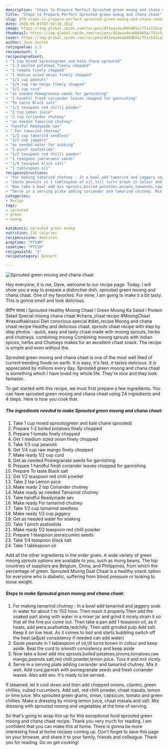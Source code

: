 ```yaml
---
description: "Steps to Prepare Perfect Sprouted green moong and chana chaat"
title: "Steps to Prepare Perfect Sprouted green moong and chana chaat"
slug: 678-steps-to-prepare-perfect-sprouted-green-moong-and-chana-chaat
date: 2020-05-01T07:50:26.362Z
image: https://img-global.cpcdn.com/recipes/d53eaa4ea806965a/751x532cq70/sprouted-green-moong-and-chana-chaat-recipe-main-photo.jpg
thumbnail: https://img-global.cpcdn.com/recipes/d53eaa4ea806965a/751x532cq70/sprouted-green-moong-and-chana-chaat-recipe-main-photo.jpg
cover: https://img-global.cpcdn.com/recipes/d53eaa4ea806965a/751x532cq70/sprouted-green-moong-and-chana-chaat-recipe-main-photo.jpg
author: Jose Sutton
ratingvalue: 3.5
reviewcount: 4
recipeingredient:
- "1 cup mixed sproutsgreen and kale chane sprouted"
- "1-2 boiled potatoes finely chopped"
- "1 tomato finely chopped"
- "1 medium sized onion finely chopped"
- "1/3 cup peanuts"
- "1/4 cup raw mango finely chopped"
- "1/2 cup curd"
- "as needed Pomegranate seeds for garnishing"
- "1 handful fresh coriander leaves chopped for garnishing"
- "To taste Black salt"
- "1/2 teaspoon red chilli powder"
- "2 tsp Lemon juice"
- "2 tsp Coriander chutney"
- "as needed Tamarind chutney"
- "handful Readymade sev"
- " For tamarind chutney"
- "1/2 cup tamarind seedless"
- "1/2 cup jaggery"
- "as needed water for soaking"
- "1 pinch asafoetida"
- "1/2 teaspoon red chilli powder"
- "1 teaspoon jeeracumin seeds"
- "1/4 teaspoon black salt"
- "1 tablespoon oil"
recipeinstructions:
- "For making tamarind chutney : In a bowl add tamarind and jaggery soak in water for about 1 to 11/2 hour. Then mash it properly.Then add the soaked part along with water in a mixer jar and grind it nicely.strain it so that all the fine pul come out. Then take a pan add 1 teaspoon oil, as it heats, add jeera,asafoetida,redchilly. Then add grinded pulp.Add salt. Keep it on low heat. As it comes to boil and starts bubbling switch off the heat.(adjust consistency if needed can add water)"
- "Saute peanuts in 1 tablespoon of oil,till turns brown in colour and keep aside. Beat the curd to smooth consistency and keep aside"
- "Now take a bowl add mix sprouts,boiled potatoes,onions,tomatoes,raw mango,peanuts salt,red chilli powder,lemon juice. Toss it and mix nicely."
- "Serve in a serving plate adding coriander and tamarind chutney. Mix it well. Add curd,garnish with pomegranate seeds and fresh coriander leaves. Also add sev. It&#39;s ready to be served."
categories:
- Recipe
tags:
- sprouted
- green
- moong

katakunci: sprouted green moong 
nutrition: 215 calories
recipecuisine: American
preptime: "PT14M"
cooktime: "PT51M"
recipeyield: "3"
recipecategory: Dessert

---
```



![Sprouted green moong and chana chaat](https://img-global.cpcdn.com/recipes/d53eaa4ea806965a/751x532cq70/sprouted-green-moong-and-chana-chaat-recipe-main-photo.jpg)

Hey everyone, it is me, Dave, welcome to our recipe page. Today, I will show you a way to prepare a distinctive dish, sprouted green moong and chana chaat. One of my favorites. For mine, I am going to make it a bit tasty. This is gonna smell and look delicious.

प्रोटीन सलाद l Sprouted Healthy Moong Chaat l Green Moong Ka Salad l Protein Salad Special moong chana chaat #chana_chaat recipe #MoongChaat #vasudhakirasoi Diet conscious special #diet_recipe Moong and chana chaat recipe Healthy and delicious chaat. sprouts chaat recipe with step by step photos - quick, easy and tasty chaat made with moong sprouts, herbs and chutneys. combining moong Combining moong sprouts with Indian spices, herbs and Chutneys makes for an excellent chaat snack. The recipe is simple and even without the.

Sprouted green moong and chana chaat is one of the most well liked of current trending foods on earth. It is easy, it's fast, it tastes delicious. It is appreciated by millions every day. Sprouted green moong and chana chaat is something which I have loved my whole life. They're nice and they look fantastic.


To get started with this recipe, we must first prepare a few ingredients. You can have sprouted green moong and chana chaat using 24 ingredients and 4 steps. Here is how you cook that.

<!--inarticleads1-->

##### The ingredients needed to make Sprouted green moong and chana chaat:

1. Take 1 cup mixed sprouts(green and kale chane sprouted)
1. Prepare 1-2 boiled potatoes finely chopped
1. Prepare 1 tomato finely chopped
1. Get 1 medium sized onion finely chopped
1. Take 1/3 cup peanuts
1. Get 1/4 cup raw mango finely chopped
1. Make ready 1/2 cup curd
1. Get as needed Pomegranate seeds for garnishing
1. Prepare 1 handful fresh coriander leaves chopped for garnishing
1. Prepare To taste Black salt
1. Get 1/2 teaspoon red chilli powder
1. Take 2 tsp Lemon juice
1. Make ready 2 tsp Coriander chutney
1. Make ready as needed Tamarind chutney
1. Take handful Readymade sev
1. Make ready  For tamarind chutney
1. Take 1/2 cup tamarind seedless
1. Make ready 1/2 cup jaggery
1. Get as needed water for soaking
1. Take 1 pinch asafoetida
1. Make ready 1/2 teaspoon red chilli powder
1. Prepare 1 teaspoon jeera(cumin) seeds
1. Take 1/4 teaspoon black salt
1. Take 1 tablespoon oil


Add all the other ingredients in the order given. A wide variety of green moong sprouts options are available to you, such as mung beans. The top countries of suppliers are Belgium, China, and Philippines, from which the percentage of green. Sprouted Moong Daal Chaat is a healthy snack option for everyone who is diabetic, suffering from blood pressure or looking to loose weight. 

<!--inarticleads2-->

##### Steps to make Sprouted green moong and chana chaat:

1. For making tamarind chutney : In a bowl add tamarind and jaggery soak in water for about 1 to 11/2 hour. Then mash it properly.Then add the soaked part along with water in a mixer jar and grind it nicely.strain it so that all the fine pul come out. Then take a pan add 1 teaspoon oil, as it heats, add jeera,asafoetida,redchilly. Then add grinded pulp.Add salt. Keep it on low heat. As it comes to boil and starts bubbling switch off the heat.(adjust consistency if needed can add water)
1. Saute peanuts in 1 tablespoon of oil,till turns brown in colour and keep aside. Beat the curd to smooth consistency and keep aside
1. Now take a bowl add mix sprouts,boiled potatoes,onions,tomatoes,raw mango,peanuts salt,red chilli powder,lemon juice. Toss it and mix nicely.
1. Serve in a serving plate adding coriander and tamarind chutney. Mix it well. Add curd,garnish with pomegranate seeds and fresh coriander leaves. Also add sev. It&#39;s ready to be served.


If steamed, let it cool down and then add chopped onions, cilantro, green chillies, cubed cucumbers. Add salt, red chilli powder, chaat masala, lemon or lime juice. Mix sprouted green grams, onion, capsicum, tomato and green chillies. Make a dressing by mixing lemon juice, chaat masala and salt. Mix dressing with sprouted moong and vegetables at the time of serving. 

So that's going to wrap this up for this exceptional food sprouted green moong and chana chaat recipe. Thank you very much for reading. I am confident that you can make this at home. There is gonna be more interesting food at home recipes coming up. Don't forget to save this page on your browser, and share it to your family, friends and colleague. Thank you for reading. Go on get cooking!
